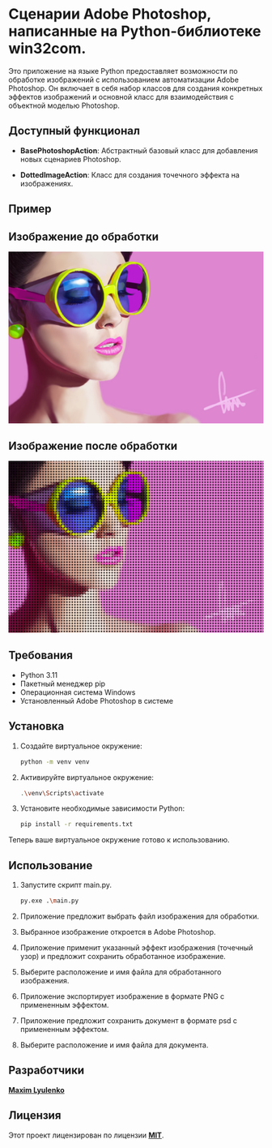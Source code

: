 # Сценарии Adobe Photoshop, написанные на Python-библиотеке win32com. 

Это приложение на языке Python предоставляет возможности по обработке изображений с использованием автоматизации Adobe
Photoshop. Он включает в себя набор классов для создания конкретных эффектов изображений и основной класс для
взаимодействия с объектной моделью Photoshop.

## Доступный функционал

- **BasePhotoshopAction**: Абстрактный базовый класс для добавления новых сценариев Photoshop.


- **DottedImageAction**: Класс для создания точечного эффекта на изображениях.

## Пример

## Изображение до обработки

<img src="https://github.com/Lyulenko-Maxim/photoshop_python_scripting/blob/master/examples/before.jpg" alt="Изображение до обработки" width="512">

## Изображение после обработки

<img src="https://github.com/Lyulenko-Maxim/photoshop_python_scripting/blob/master/examples/after.png" alt="Изображение после обработки" title="После" width="512"/>

## Требования

- Python 3.11
- Пакетный менеджер pip
- Операционная система Windows
- Установленный Adobe Photoshop в системе

## Установка

1. Создайте виртуальное окружение:

   ```bash
   python -m venv venv

2. Активируйте виртуальное окружение:

   ```bash
   .\venv\Scripts\activate

3. Установите необходимые зависимости Python:

   ```bash
   pip install -r requirements.txt

Теперь ваше виртуальное окружение готово к использованию.

## Использование

1. Запустите скрипт main.py.

   ```bash
   py.exe .\main.py

2. Приложение предложит выбрать файл изображения для обработки.


3. Выбранное изображение откроется в Adobe Photoshop.


4. Приложение применит указанный эффект изображения (точечный узор) и предложит сохранить обработанное изображение.


5. Выберите расположение и имя файла для обработанного изображения.


6. Приложение экспортирует изображение в формате PNG с примененным эффектом.


7. Приложение предложит сохранить документ в формате psd с примененным эффектом.


8. Выберите расположение и имя файла для документа.


## Разработчики

[**Maxim Lyulenko**](https://github.com/Lyulenko-Maxim)

## Лицензия

Этот проект лицензирован по лицензии [**MIT**](https://github.com/Lyulenko-Maxim/photoshop_python_scripting/blob/main/LICENSE).
